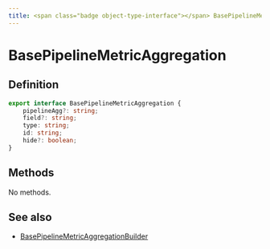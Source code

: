 ```yaml
---
title: <span class="badge object-type-interface"></span> BasePipelineMetricAggregation
---
```

# <span class="badge object-type-interface"></span> BasePipelineMetricAggregation

## Definition

```typescript
export interface BasePipelineMetricAggregation {
	pipelineAgg?: string;
	field?: string;
	type: string;
	id: string;
	hide?: boolean;
}

```
## Methods

No methods.
## See also

 * <span class="badge builder"></span> [BasePipelineMetricAggregationBuilder](./builder-BasePipelineMetricAggregationBuilder.md)
